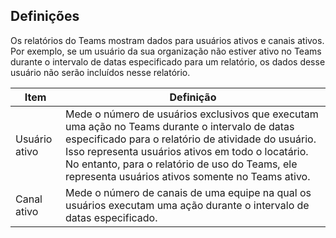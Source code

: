 ## <a name="definitions"></a>Definições

Os relatórios do Teams mostram dados para usuários ativos e canais ativos. Por exemplo, se um usuário da sua organização não estiver ativo no Teams durante o intervalo de datas especificado para um relatório, os dados desse usuário não serão incluídos nesse relatório.

|Item  |Definição  |
|---------|---------|
|Usuário ativo     |Mede o número de usuários exclusivos que executam uma ação no Teams durante o intervalo de datas especificado para o relatório de atividade do usuário. Isso representa usuários ativos em todo o locatário. No entanto, para o relatório de uso do Teams, ele representa usuários ativos somente no Teams ativo.    |
|Canal ativo    |Mede o número de canais de uma equipe na qual os usuários executam uma ação durante o intervalo de datas especificado.           |
